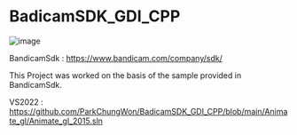 # BadicamSDK_GDI_CPP

![image](https://user-images.githubusercontent.com/54025099/160261465-f1da0865-a0a0-40a7-b835-16776d1ca8ea.png)



BandicamSdk :  https://www.bandicam.com/company/sdk/

This Project was worked on the basis of the sample provided in BandicamSdk.



VS2022 : https://github.com/ParkChungWon/BadicamSDK_GDI_CPP/blob/main/Animate_gl/Animate_gl_2015.sln
